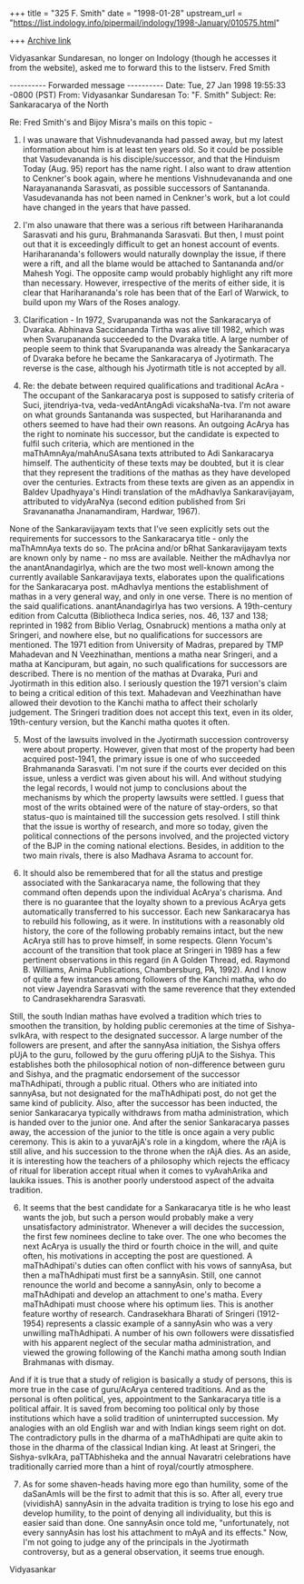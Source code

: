 +++
title = "325 F. Smith"
date = "1998-01-28"
upstream_url = "https://list.indology.info/pipermail/indology/1998-January/010575.html"

+++
[Archive link](https://list.indology.info/pipermail/indology/1998-January/010575.html)

Vidyasankar Sundaresan, no longer on Indology (though he accesses it from
the website), asked me to forward this to the listserv.
Fred Smith

---------- Forwarded message ----------
Date: Tue, 27 Jan 1998 19:55:33 -0800 (PST)
From: Vidyasankar Sundaresan <vidya at cco.caltech.edu>
To: "F. Smith" <fsmith at blue.weeg.uiowa.edu>
Subject: Re: Sankaracarya of the North


Re: Fred Smith's and Bijoy Misra's mails on this topic -

1. I was unaware that Vishnudevananda had passed away, but my latest
information about him is at least ten years old. So it could be possible
that Vasudevananda is his disciple/successor, and that the Hinduism Today
(Aug. 95) report has the name right. I also want to draw attention to
Cenkner's book again, where he mentions Vishnudevananda and one
Narayanananda Sarasvati, as possible successors of Santananda.
Vasudevananda has not been named in Cenkner's work, but a lot could have
changed in the years that have passed.

2. I'm also unaware that there was a serious rift between Hariharananda
Sarasvati and his guru, Brahmananda Sarasvati. But then, I must point out
that it is exceedingly difficult to get an honest account of events.
Hariharananda's followers would naturally downplay the issue, if there
were a rift, and all the blame would be attached to Santananda and/or
Mahesh Yogi. The opposite camp would probably highlight any rift more than
necessary. However, irrespective of the merits of either side, it is clear
that Hariharananda's role has been that of the Earl of Warwick, to build
upon my Wars of the Roses analogy.

3. Clarification - In 1972, Svarupananda was not the Sankaracarya of
Dvaraka. Abhinava Saccidananda Tirtha was alive till 1982, which was when
Svarupananda succeeded to the Dvaraka title. A large number of people seem
to think that Svarupananda was already the Sankaracarya of Dvaraka before
he became the Sankaracarya of Jyotirmath. The reverse is the case,
although his Jyotirmath title is not accepted by all.

4. Re: the debate between required qualifications and traditional AcAra -
The occupant of the Sankaracarya post is supposed to satisfy criteria of
Suci, jitendriya-tva, veda-vedAntAngAdi vicakshaNa-tva. I'm not aware on
what grounds Santananda was suspected, but Hariharananda and others seemed
to have had their own reasons. An outgoing AcArya has the right to
nominate his successor, but the candidate is expected to fulfil such
criteria, which are mentioned in the maThAmnAya/mahAnuSAsana texts
attributed to Adi Sankaracarya himself. The authenticity of these texts
may be doubted, but it is clear that they represent the traditions of the
mathas as they have developed over the centuries. Extracts from these
texts are given as an appendix in Baldev Upadhyaya's Hindi translation of
the mAdhavIya Sankaravijayam, attributed to vidyAraNya (second edition
published from Sri Sravananatha Jnanamandiram, Hardwar, 1967).

None of the Sankaravijayam texts that I've seen explicitly sets out the
requirements for successors to the Sankaracarya title - only the
maThAmnAya texts do so. The prAcina and/or bRhat Sankaravijayam texts are
known only by name - no mss are available. Neither the mAdhavIya nor the
anantAnandagirIya, which are the two most well-known among the currently
available Sankaravijaya texts, elaborates upon the qualifications for the
Sankaracarya post. mAdhavIya mentions the establishment of mathas in a
very general way, and only in one verse. There is no mention of the said
qualifications. anantAnandagirIya has two versions. A 19th-century edition
from Calcutta (Bibliotheca Indica series, nos. 46, 137 and 138; reprinted
in 1982 from Biblio Verlag, Osnabruck) mentions a matha only at Sringeri,
and nowhere else, but no qualifications for successors are mentioned. The
1971 edition from University of Madras, prepared by TMP Mahadevan and N
Veezhinathan, mentions a matha near Sringeri, and a matha at Kancipuram,
but again, no such qualifications for successors are described. There is
no mention of the mathas at Dvaraka, Puri and Jyotirmath in this edition
also. I seriously question the 1971 version's claim to being a critical
edition of this text. Mahadevan and Veezhinathan have allowed their
devotion to the Kanchi matha to affect their scholarly judgement. The
Sringeri tradition does not accept this text, even in its older,
19th-century version, but the Kanchi matha quotes it often.

5. Most of the lawsuits involved in the Jyotirmath succession controversy
were about property. However, given that most of the property had been
acquired post-1941, the primary issue is one of who succeeded Brahmananda
Sarasvati. I'm not sure if the courts ever decided on this issue, unless a
verdict was given about his will. And without studying the legal records,
I would not jump to conclusions about the mechanisms by which the property
lawsuits were settled. I guess that most of the writs obtained were of the
nature of stay-orders, so that status-quo is maintained till the succession
gets resolved. I still think that the issue is worthy of research, and
more so today, given the political connections of the persons involved,
and the projected victory of the BJP in the coming national elections.
Besides, in addition to the two main rivals, there is also Madhava Asrama
to account for.

6. It should also be remembered that for all the status and prestige
associated with the Sankaracarya name, the following that they command
often depends upon the individual AcArya's charisma. And there is no
guarantee that the loyalty shown to a previous AcArya gets automatically
transferred to his successor. Each new Sankaracarya has to rebuild his
following, as it were. In institutions with a reasonably old history, the
core of the following probably remains intact, but the new AcArya still
has to prove himself, in some respects. Glenn Yocum's account of the
transition that took place at Sringeri in 1989 has a few pertinent
observations in this regard (in A Golden Thread, ed. Raymond B. Williams,
Anima Publications, Chambersburg, PA, 1992). And I know of quite a few
instances among followers of the Kanchi matha, who do not view Jayendra
Sarasvati with the same reverence that they extended to Candrasekharendra
Sarasvati.

Still, the south Indian mathas have evolved a tradition which tries to
smoothen the transition, by holding public ceremonies at the time of
Sishya-svIkAra, with respect to the designated successor. A large number
of the followers are present, and after the sannyAsa initiation, the
Sishya offers pUjA to the guru, followed by the guru offering pUjA to the
Sishya. This establishes both the philosophical notion of non-difference
between guru and Sishya, and the pragmatic endorsement of the successor
maThAdhipati, through a public ritual. Others who are initiated into
sannyAsa, but not designated for the maThAdhipati post, do not get the
same kind of publicity. Also, after the successor has been inducted, the
senior Sankaracarya typically withdraws from matha administration, which
is handed over to the junior one. And after the senior Sankaracarya passes
away, the accession of the junior to the title is once again a very public
ceremony. This is akin to a yuvarAjA's role in a kingdom, where the rAjA
is still alive, and his succession to the throne when the rAjA dies. As an
aside, it is interesting how the teachers of a philosophy which rejects
the efficacy of ritual for liberation accept ritual when it comes to
vyAvahArika and laukika issues. This is another poorly understood aspect
of the advaita tradition.

6. It seems that the best candidate for a Sankaracarya title is he who
least wants the job, but such a person would probably make a very
unsatisfactory administrator. Whenever a will decides the succession, the
first few nominees decline to take over. The one who becomes the next
AcArya is usually the third or fourth choice in the will, and quite often,
his motivations in accepting the post are questioned. A maThAdhipati's
duties can often conflict with his vows of sannyAsa, but then a
maThAdhipati must first be a sannyAsin. Still, one cannot renounce the
world and become a sannyAsin, only to become a maThAdhipati and develop an
attachment to one's matha. Every maThAdhipati must choose where his
optimum lies. This is another feature worthy of research. Candrasekhara
Bharati of Sringeri (1912-1954) represents a classic example of a
sannyAsin who was a very unwilling maThAdhipati. A number of his own
followers were dissatisfied with his apparent neglect of the secular matha
administration, and viewed the growing following of the Kanchi matha among
south Indian Brahmanas with dismay.

And if it is true that a study of religion is basically a study of
persons, this is more true in the case of guru/AcArya centered traditions.
And as the personal is often political, yes, appointment to the
Sankaracarya title is a political affair. It is saved from becoming too
political only by those institutions which have a solid tradition of
uninterrupted succession. My analogies with an old English war and with
Indian kings seem right on dot. The contradictory pulls in the dharma
of a maThAdhipati are quite akin to those in the dharma of the classical
Indian king. At least at Sringeri, the Sishya-svIkAra, paTTAbhisheka and
the annual Navaratri celebrations have traditionally carried more than a
hint of royal/courtly atmosphere.

7. As for some shaven-heads having more ego than humility, some of the
daSanAmIs will be the first to admit that this is so. After all, every
true (vividishA) sannyAsin in the advaita tradition is trying to lose his
ego and develop humility, to the point of denying all individuality, but
this is easier said than done. One sannyAsin once told me, "unfortunately,
not every sannyAsin has lost his attachment to mAyA and its effects." Now,
I'm not going to judge any of the principals in the Jyotirmath
controversy, but as a general observation, it seems true enough.

Vidyasankar



